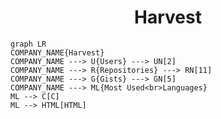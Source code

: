 <h1 align="center">Harvest</h1>

```mermaid
graph LR
COMPANY_NAME{Harvest}
COMPANY_NAME ---> U{Users} ---> UN[2]
COMPANY_NAME ---> R{Repositories} ---> RN[11]
COMPANY_NAME ---> G{Gists} ---> GN[5]
COMPANY_NAME ---> ML{Most Used<br>Languages}
ML --> C[C]
ML --> HTML[HTML]
```
